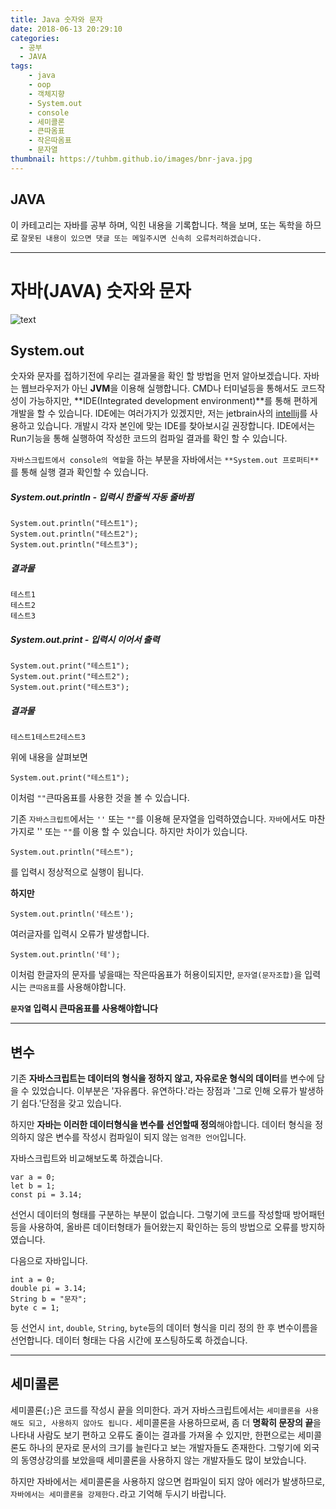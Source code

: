 ```yaml
---
title: Java 숫자와 문자
date: 2018-06-13 20:29:10
categories:
  - 공부
  - JAVA
tags:
    - java
    - oop
    - 객체지향
    - System.out
    - console
    - 세미콜론
    - 큰따옴표
    - 작은따옴표
    - 문자열
thumbnail: https://tuhbm.github.io/images/bnr-java.jpg
---
```

## JAVA
이 카테고리는 자바를 공부 하며, 익힌 내용을 기록합니다.
책을 보며, 또는 독학을 하므로 `잘못된 내용이 있으면 댓글 또는 메일주시면 신속히 오류처리하겠습니다.`
*****

# 자바(JAVA) 숫자와 문자
![text](https://tuhbm.github.io/images/java/img_dataType.png)


## System.out
숫자와 문자를 접하기전에 우리는 결과물을 확인 할 방법을 먼저 알아보겠습니다.
자바는 웹브라우저가 아닌 **JVM**을 이용해 실행합니다. CMD나 터미널등을 통해서도 코드작성이 가능하지만, **IDE(Integrated development environment)**를 통해 편하게 개발을 할 수 있습니다.
IDE에는 여러가지가 있겠지만, 저는 jetbrain사의 [intellij](https://www.jetbrains.com/idea/)를 사용하고 있습니다. 
개발시 각자 본인에 맞는 IDE를 찾아보시길 권장합니다.
IDE에서는 Run기능을 통해 실행하여 작성한 코드의 컴파일 결과를 확인 할 수 있습니다.
<!-- more -->
`자바스크립트에서 console의 역할`을 하는 부분을 자바에서는 `**System.out 프로퍼티**`를 통해 실행 결과 확인할 수 있습니다.

##### System.out.println - 입력시 한줄씩 자동 줄바뀜
````
System.out.println("테스트1");
System.out.println("테스트2");
System.out.println("테스트3");
````
##### 결과물
````
테스트1
테스트2
테스트3
````

##### System.out.print - 입력시 이어서 출력
````
System.out.print("테스트1");
System.out.print("테스트2");
System.out.print("테스트3");
````
##### 결과물
````
테스트1테스트2테스트3
````

위에 내용을 살펴보면
````
System.out.print("테스트1");
````
이처럼 `""`큰따옴표를 사용한 것을 볼 수 있습니다.

기존 `자바스크립트`에서는 `''` 또는 `""`를 이용해 문자열을 입력하였습니다.
`자바`에서도 마찬가지로 '' 또는 `""`를 이용 할 수 있습니다.
하지만 차이가 있습니다.
````
System.out.println("테스트");
````
를 입력시 정상적으로 실행이 됩니다.

**하지만**
````
System.out.println('테스트');
````
여러글자를 입력시 오류가 발생합니다.
````
System.out.println('테');
````
이처럼 한글자의 문자를 넣을때는 작은따옴표가 허용이되지만, `문자열(문자조합)`을 입력시는 `큰따옴표`를 사용해야합니다.

**`문자열` 입력시 큰따옴표를 사용해야합니다**

******
## 변수

기존 **자바스크립트는 데이터의 형식을 정하지 않고, 자유로운 형식의 데이터**를 변수에 담을 수 있었습니다.
이부분은 '자유롭다. 유연하다.'라는 장점과 '그로 인해 오류가 발생하기 쉽다.'단점을 갖고 있습니다.

하지만 **자바는 이러한 데이터형식을 변수를 선언할때 정의**해야합니다. 
데이터 형식을 정의하지 않은 변수를 작성시 컴파일이 되지 않는 `엄격한 언어`입니다.

자바스크립트와 비교해보도록 하겠습니다.
````
var a = 0;
let b = 1;
const pi = 3.14;
````
선언시 데이터의 형태를 구분하는 부분이 없습니다.
그렇기에 코드를 작성할때 방어패턴등을 사용하여, 올바른 데이터형태가 들어왔는지 확인하는 등의 방법으로 오류를 방지하였습니다.

다음으로 자바입니다.
````
int a = 0;
double pi = 3.14;
String b = "문자";
byte c = 1;
````
등 선언시 `int`, `double`, `String`, `byte`등의 데이터 형식을 미리 정의 한 후 변수이름을 선언합니다.
데이터 형태는 다음 시간에 포스팅하도록 하겠습니다.

******

## 세미콜론

세미콜론(`;`)은 코드를 작성시 끝을 의미한다.
과거 자바스크립트에서는 `세미콜론을 사용해도 되고, 사용하지 않아도 됩니다.`
세미콜론을 사용하므로써, 좀 더 **명확히 문장의 끝**을 나타내 사람도 보기 편하고 오류도 줄이는 결과를 가져올 수 있지만, 
한편으로는 세미콜론도 하나의 문자로 문서의 크기를 늘린다고 보는 개발자들도 존재한다.
그렇기에 외국의 동영상강의를 보았을때 세미콜론을 사용하지 않는 개발자들도 많이 보았습니다.

하지만 자바에서는 세미콜론을 사용하지 않으면 컴파일이 되지 않아 에러가 발생하므로, 
`자바에서는 세미콜론을 강제한다.`라고 기억해 두시기 바랍니다.